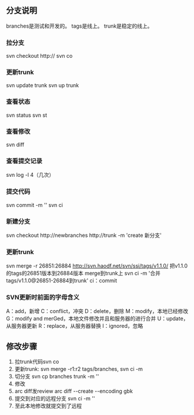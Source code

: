 ## 分支说明
branches是测试和开发的。
tags是线上。
trunk是稳定的线上。
### 拉分支
svn checkout  http://
svn co
### 更新trunk
svn update trunk
svn up trunk
### 查看状态
svn status
svn st
### 查看修改
svn diff
### 查看提交记录
svn log -l 4（几次）
### 提交代码
svn commit -m ''
svn ci
### 新建分支
svn checkout http://newbranches http://trunk -m 'create 新分支'
### 更新trunk
svn merge -r 26851:26884 http://svn.haodf.net/svn/ssi/tags/v1.1.0/   把v1.1.0的tags的26851版本到26884版本 merge到trunk上
svn ci -m '合并tags/v1.1.0@26851-26884到trunk'
ci：commit
### SVN更新时前面的字母含义
A：add，新增
C：conflict，冲突
D：delete，删除
M：modify，本地已经修改
G：modify and merGed，本地文件修改并且和服务器的进行合并
U：update，从服务器更新
R：replace，从服务器替换
I：ignored，忽略

## 修改步骤
1. 拉trunk代码svn co
2. 更新trunk: svn merge -r1:r2 tags/branches, svn ci -m
3. 切分支 svn cp branches trunk -m ''
4. 修改 
5. arc diff发review arc diff --create --encoding gbk
6. 提交到对应的远程分支 svn ci -m ''
7. 至此本地修改就提交到了远程